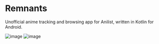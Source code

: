 # Remnants

Unofficial anime tracking and browsing app for Anilist, written in Kotlin for Android.

![image](https://user-images.githubusercontent.com/32343843/208381029-b4754648-e173-40ab-bf78-eb3d8e905386.png)
![image](https://user-images.githubusercontent.com/32343843/208381356-adc4c135-9607-4dee-a788-8058122af378.png)
